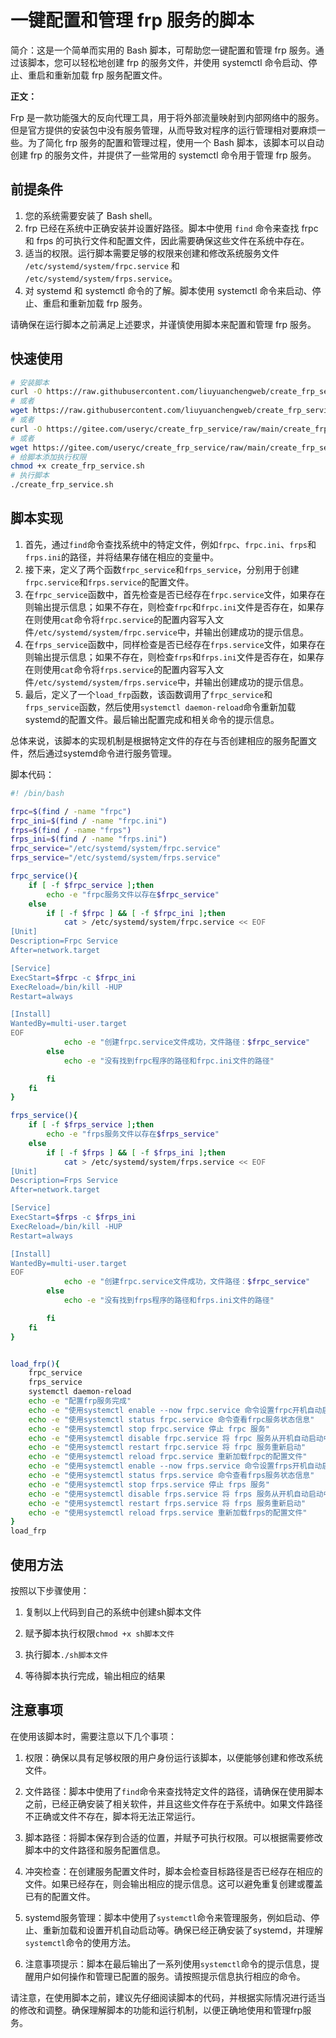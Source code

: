 # **一键配置和管理 frp 服务的脚本**

简介：这是一个简单而实用的 Bash 脚本，可帮助您一键配置和管理 frp 服务。通过该脚本，您可以轻松地创建 frp 的服务文件，并使用 systemctl 命令启动、停止、重启和重新加载 frp 服务配置文件。

**正文：**

Frp 是一款功能强大的反向代理工具，用于将外部流量映射到内部网络中的服务。但是官方提供的安装包中没有服务管理，从而导致对程序的运行管理相对要麻烦一些。为了简化 frp 服务的配置和管理过程，使用一个 Bash 脚本，该脚本可以自动创建 frp 的服务文件，并提供了一些常用的 systemctl 命令用于管理 frp 服务。

## 前提条件

1. 您的系统需要安装了 Bash shell。
2. frp 已经在系统中正确安装并设置好路径。脚本中使用 `find` 命令来查找 frpc 和 frps 的可执行文件和配置文件，因此需要确保这些文件在系统中存在。
3. 适当的权限。运行脚本需要足够的权限来创建和修改系统服务文件 `/etc/systemd/system/frpc.service` 和 `/etc/systemd/system/frps.service`。
4. 对 systemd 和 systemctl 命令的了解。脚本使用 systemctl 命令来启动、停止、重启和重新加载 frp 服务。

请确保在运行脚本之前满足上述要求，并谨慎使用脚本来配置和管理 frp 服务。

## 快速使用

~~~bash
# 安装脚本
curl -O https://raw.githubusercontent.com/liuyuanchengweb/create_frp_service/main/create_frp_service.sh
# 或者
wget https://raw.githubusercontent.com/liuyuanchengweb/create_frp_service/main/create_frp_service.sh
# 或者
curl -O https://gitee.com/useryc/create_frp_service/raw/main/create_frp_service.sh
# 或者
wget https://gitee.com/useryc/create_frp_service/raw/main/create_frp_service.sh
# 给脚本添加执行权限
chmod +x create_frp_service.sh
# 执行脚本
./create_frp_service.sh
~~~

## 脚本实现

1. 首先，通过`find`命令查找系统中的特定文件，例如`frpc`、`frpc.ini`、`frps`和`frps.ini`的路径，并将结果存储在相应的变量中。
2. 接下来，定义了两个函数`frpc_service`和`frps_service`，分别用于创建`frpc.service`和`frps.service`的配置文件。
3. 在`frpc_service`函数中，首先检查是否已经存在`frpc.service`文件，如果存在则输出提示信息；如果不存在，则检查`frpc`和`frpc.ini`文件是否存在，如果存在则使用`cat`命令将`frpc.service`的配置内容写入文件`/etc/systemd/system/frpc.service`中，并输出创建成功的提示信息。
4. 在`frps_service`函数中，同样检查是否已经存在`frps.service`文件，如果存在则输出提示信息；如果不存在，则检查`frps`和`frps.ini`文件是否存在，如果存在则使用`cat`命令将`frps.service`的配置内容写入文件`/etc/systemd/system/frps.service`中，并输出创建成功的提示信息。
5. 最后，定义了一个`load_frp`函数，该函数调用了`frpc_service`和`frps_service`函数，然后使用`systemctl daemon-reload`命令重新加载systemd的配置文件。最后输出配置完成和相关命令的提示信息。

总体来说，该脚本的实现机制是根据特定文件的存在与否创建相应的服务配置文件，然后通过systemd命令进行服务管理。

脚本代码：

~~~bash
#! /bin/bash

frpc=$(find / -name "frpc")
frpc_ini=$(find / -name "frpc.ini")
frps=$(find / -name "frps")
frps_ini=$(find / -name "frps.ini")
frpc_service="/etc/systemd/system/frpc.service"
frps_service="/etc/systemd/system/frps.service"

frpc_service(){
    if [ -f $frpc_service ];then
        echo -e "frpc服务文件以存在$frpc_service"
    else
        if [ -f $frpc ] && [ -f $frpc_ini ];then
            cat > /etc/systemd/system/frpc.service << EOF
[Unit]
Description=Frpc Service
After=network.target

[Service]
ExecStart=$frpc -c $frpc_ini
ExecReload=/bin/kill -HUP
Restart=always

[Install]
WantedBy=multi-user.target
EOF
            echo -e "创建frpc.service文件成功，文件路径：$frpc_service"
        else
            echo -e "没有找到frpc程序的路径和frpc.ini文件的路径"

        fi
    fi
}

frps_service(){
    if [ -f $frps_service ];then
        echo -e "frps服务文件以存在$frps_service"
    else
        if [ -f $frps ] && [ -f $frps_ini ];then
            cat > /etc/systemd/system/frps.service << EOF
[Unit]
Description=Frps Service
After=network.target

[Service]
ExecStart=$frps -c $frps_ini
ExecReload=/bin/kill -HUP
Restart=always

[Install]
WantedBy=multi-user.target
EOF
            echo -e "创建frpc.service文件成功，文件路径：$frpc_service"
        else
            echo -e "没有找到frps程序的路径和frps.ini文件的路径"

        fi
    fi
}


load_frp(){
    frpc_service 
    frps_service
    systemctl daemon-reload
    echo -e "配置frp服务完成"
    echo -e "使用systemctl enable --now frpc.service 命令设置frpc开机自动启动并立即启动服务"
    echo -e "使用systemctl status frpc.service 命令查看frpc服务状态信息"
    echo -e "使用systemctl stop frpc.service 停止 frpc 服务"
    echo -e "使用systemctl disable frpc.service 将 frpc 服务从开机自动启动中移除"
    echo -e "使用systemctl restart frpc.service 将 frpc 服务重新启动"
    echo -e "使用systemctl reload frpc.service 重新加载frpc的配置文件"
    echo -e "使用systemctl enable --now frps.service 命令设置frps开机自动启动并立即启动服务"
    echo -e "使用systemctl status frps.service 命令查看frps服务状态信息"
    echo -e "使用systemctl stop frps.service 停止 frps 服务"
    echo -e "使用systemctl disable frps.service 将 frps 服务从开机自动启动中移除"
    echo -e "使用systemctl restart frps.service 将 frps 服务重新启动"
    echo -e "使用systemctl reload frps.service 重新加载frps的配置文件"
}
load_frp

~~~

## 使用方法

按照以下步骤使用：

1. 复制以上代码到自己的系统中创建sh脚本文件

2. 赋予脚本执行权限`chmod +x sh脚本文件 `

3. 执行脚本`./sh脚本文件`

4. 等待脚本执行完成，输出相应的结果

## 注意事项

在使用该脚本时，需要注意以下几个事项：

1. 权限：确保以具有足够权限的用户身份运行该脚本，以便能够创建和修改系统文件。

2. 文件路径：脚本中使用了`find`命令来查找特定文件的路径，请确保在使用脚本之前，已经正确安装了相关软件，并且这些文件存在于系统中。如果文件路径不正确或文件不存在，脚本将无法正常运行。

3. 脚本路径：将脚本保存到合适的位置，并赋予可执行权限。可以根据需要修改脚本中的文件路径和服务配置信息。

4. 冲突检查：在创建服务配置文件时，脚本会检查目标路径是否已经存在相应的文件。如果已经存在，则会输出相应的提示信息。这可以避免重复创建或覆盖已有的配置文件。

5. systemd服务管理：脚本中使用了`systemctl`命令来管理服务，例如启动、停止、重新加载和设置开机自动启动等。确保已经正确安装了systemd，并理解`systemctl`命令的使用方法。

6. 注意事项提示：脚本在最后输出了一系列使用`systemctl`命令的提示信息，提醒用户如何操作和管理已配置的服务。请按照提示信息执行相应的命令。

请注意，在使用脚本之前，建议先仔细阅读脚本的代码，并根据实际情况进行适当的修改和调整。确保理解脚本的功能和运行机制，以便正确地使用和管理frp服务。

